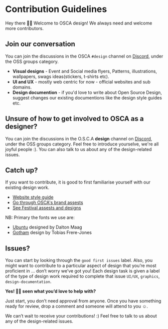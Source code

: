 # Contribution Guidelines

Hey there 👋🏽 Welcome to OSCA design! We always need and welcome more contributors.

## Join our conversation

You can join the discussions in the OSCA `#design` channel on [Discord](https://discord.gg/8STPZzN), under the OSS groups category.

* **Visual designs** - Event and Social media flyers, Patterns, illustrations, wallpapers, swags ideas\(stickers, t-shirts etc\).
* **UI and UX** - mostly web centric for now - official websites and sub domains.
* **Design documention** - if you'd love to write about Open Source Design, suggest changes our existing documentions like the design style guides etc.  

## Unsure of how to get involved to OSCA as a **designer**?

You can join the discussions in the O.S.C.A **design** channel on [Discord](https://discord.gg/8STPZzN), under the OSS groups category. Feel free to introduce yourselve, we're all joyful people :\). You can also talk to us about any of the design-related issues.

## Catch up?

If you want to contribute, it is good to first familiarise yourself with our existing design work.

* [Website style guide](https://www.figma.com/file/dDQ0f43gracsqn1LJYk91E/New-OSCA-website?node-id=608%3A0)
* [Go through OSCA's brand assests](https://github.com/oscafrica/Design/tree/master/Brand%20Assets)
* [See Festival assests and designs](https://github.com/oscafrica/Design/tree/master/OSCAFEST'20%20Assets)

NB: Primary the fonts we use are:

* [Ubuntu](https://fonts.google.com/specimen/Ubuntu?query=ubun) designed by Dalton Maag
* [Gotham](https://www.downloadfonts.io/gotham-font-family-free/) design by Tobias Frere-Jones

## Issues?

You can start by looking through the `good first issues` label. Also, you might want to contribute to a particular aspect of design that you’re most proficient in … don’t worry we’ve got you! Each design task is given a label of the type of design work required to complete that issue `UI/UX`, `graphics`, `design-documentation`.

**Yes! 💪🏽 seen what you’d love to help with?**

Just start, you don’t need approval from anyone. Once you have something ready for review, drop a comment and someone will attend to you ☺️.

We can’t wait to receive your contributions! :\)
Feel free to talk to us about any of the design-related issues.
